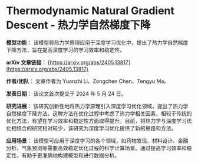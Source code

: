 # Thermodynamic Natural Gradient Descent - 热力学自然梯度下降

**模型功能**：
该模型将热力学原理应用于深度学习优化中，提出了热力学自然梯度下降方法，旨在提高深度学习的学习效率和稳定性。

**arXiv 文章链接**：
[https://arxiv.org/abs/2405.13817](https://arxiv.org/abs/2405.13817)

**作者/团队**：
文章作者为 Yuanzhi Li、Zongchen Chen、Tengyu Ma。

**发表日期**：
该论文首次提交于 2024 年 5 月 24 日。

**研究进展**：
该研究创新性地将热力学原理引入深度学习优化领域，提出了热力学自然梯度下降方法。这种方法在优化过程中考虑了热力学相关因素，相较于传统的优化方法，有望在学习效率和稳定性方面取得提升。目前，将热力学与深度学习优化相结合的研究相对较少，该研究为深度学习优化提供了新的思路和方法。

**应用场景**：
该模型可应用于深度学习的各个领域，如药物发现、材料设计、金融分析、气象预测等需要高效稳定优化过程的科学计算场景。通过提高学习效率和稳定性，有助于更准确地构建模型和进行数据分析。